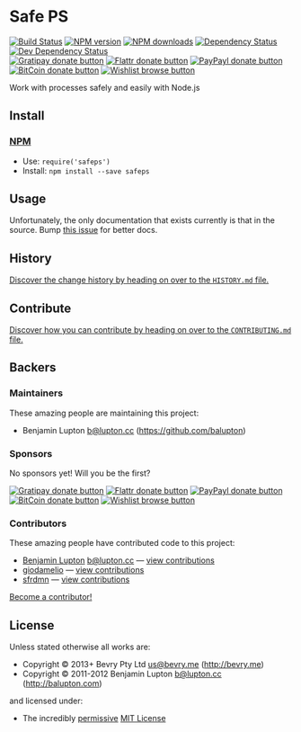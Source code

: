 
<!-- TITLE/ -->

# Safe PS

<!-- /TITLE -->


<!-- BADGES/ -->

[![Build Status](https://img.shields.io/travis/bevry/safeps/master.svg)](http://travis-ci.org/bevry/safeps "Check this project's build status on TravisCI")
[![NPM version](https://img.shields.io/npm/v/safeps.svg)](https://npmjs.org/package/safeps "View this project on NPM")
[![NPM downloads](https://img.shields.io/npm/dm/safeps.svg)](https://npmjs.org/package/safeps "View this project on NPM")
[![Dependency Status](https://img.shields.io/david/bevry/safeps.svg)](https://david-dm.org/bevry/safeps)
[![Dev Dependency Status](https://img.shields.io/david/dev/bevry/safeps.svg)](https://david-dm.org/bevry/safeps#info=devDependencies)<br/>
[![Gratipay donate button](https://img.shields.io/gratipay/bevry.svg)](https://www.gratipay.com/bevry/ "Donate weekly to this project using Gratipay")
[![Flattr donate button](https://img.shields.io/badge/flattr-donate-yellow.svg)](http://flattr.com/thing/344188/balupton-on-Flattr "Donate monthly to this project using Flattr")
[![PayPayl donate button](https://img.shields.io/badge/paypal-donate-yellow.svg)](https://www.paypal.com/cgi-bin/webscr?cmd=_s-xclick&hosted_button_id=QB8GQPZAH84N6 "Donate once-off to this project using Paypal")
[![BitCoin donate button](https://img.shields.io/badge/bitcoin-donate-yellow.svg)](https://coinbase.com/checkouts/9ef59f5479eec1d97d63382c9ebcb93a "Donate once-off to this project using BitCoin")
[![Wishlist browse button](https://img.shields.io/badge/wishlist-donate-yellow.svg)](http://amzn.com/w/2F8TXKSNAFG4V "Buy an item on our wishlist for us")

<!-- /BADGES -->


<!-- DESCRIPTION/ -->

Work with processes safely and easily with Node.js

<!-- /DESCRIPTION -->


<!-- INSTALL/ -->

## Install

### [NPM](http://npmjs.org/)
- Use: `require('safeps')`
- Install: `npm install --save safeps`

<!-- /INSTALL -->


## Usage

Unfortunately, the only documentation that exists currently is that in the source. Bump [this issue](https://github.com/bevry/safeps/issues/4) for better docs.


<!-- HISTORY/ -->

## History
[Discover the change history by heading on over to the `HISTORY.md` file.](https://github.com/bevry/safeps/blob/master/HISTORY.md#files)

<!-- /HISTORY -->


<!-- CONTRIBUTE/ -->

## Contribute

[Discover how you can contribute by heading on over to the `CONTRIBUTING.md` file.](https://github.com/bevry/safeps/blob/master/CONTRIBUTING.md#files)

<!-- /CONTRIBUTE -->


<!-- BACKERS/ -->

## Backers

### Maintainers

These amazing people are maintaining this project:

- Benjamin Lupton <b@lupton.cc> (https://github.com/balupton)

### Sponsors

No sponsors yet! Will you be the first?

[![Gratipay donate button](https://img.shields.io/gratipay/bevry.svg)](https://www.gratipay.com/bevry/ "Donate weekly to this project using Gratipay")
[![Flattr donate button](https://img.shields.io/badge/flattr-donate-yellow.svg)](http://flattr.com/thing/344188/balupton-on-Flattr "Donate monthly to this project using Flattr")
[![PayPayl donate button](https://img.shields.io/badge/paypal-donate-yellow.svg)](https://www.paypal.com/cgi-bin/webscr?cmd=_s-xclick&hosted_button_id=QB8GQPZAH84N6 "Donate once-off to this project using Paypal")
[![BitCoin donate button](https://img.shields.io/badge/bitcoin-donate-yellow.svg)](https://coinbase.com/checkouts/9ef59f5479eec1d97d63382c9ebcb93a "Donate once-off to this project using BitCoin")
[![Wishlist browse button](https://img.shields.io/badge/wishlist-donate-yellow.svg)](http://amzn.com/w/2F8TXKSNAFG4V "Buy an item on our wishlist for us")

### Contributors

These amazing people have contributed code to this project:

- [Benjamin Lupton](https://github.com/balupton) <b@lupton.cc> — [view contributions](https://github.com/bevry/safeps/commits?author=balupton)
- [giodamelio](https://github.com/giodamelio) — [view contributions](https://github.com/bevry/safeps/commits?author=giodamelio)
- [sfrdmn](https://github.com/sfrdmn) — [view contributions](https://github.com/bevry/safeps/commits?author=sfrdmn)

[Become a contributor!](https://github.com/bevry/safeps/blob/master/CONTRIBUTING.md#files)

<!-- /BACKERS -->


<!-- LICENSE/ -->

## License

Unless stated otherwise all works are:

- Copyright &copy; 2013+ Bevry Pty Ltd <us@bevry.me> (http://bevry.me)
- Copyright &copy; 2011-2012 Benjamin Lupton <b@lupton.cc> (http://balupton.com)

and licensed under:

- The incredibly [permissive](http://en.wikipedia.org/wiki/Permissive_free_software_licence) [MIT License](http://opensource.org/licenses/mit-license.php)

<!-- /LICENSE -->



